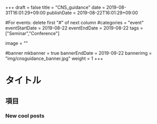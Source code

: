 +++
draft = false
title =  "CNS_guidance"
date = 2019-08-31T16:01:29+09:00
publishDate = 2019-08-22T16:01:29+09:00

#For events: delete first "#" of next column
#categories = "event"
eventStartDate = 2019-08-22
eventEndDate = 2019-08-22
tags = ["Seminar","Conference"]

image = ""

#banner
mkbanner = true
bannerEndDate = 2019-09-22
bannerimg = "img/cnsguidance_banner.jpg"
weight = 1
+++

# タイトル

## 項目

### New cool posts


